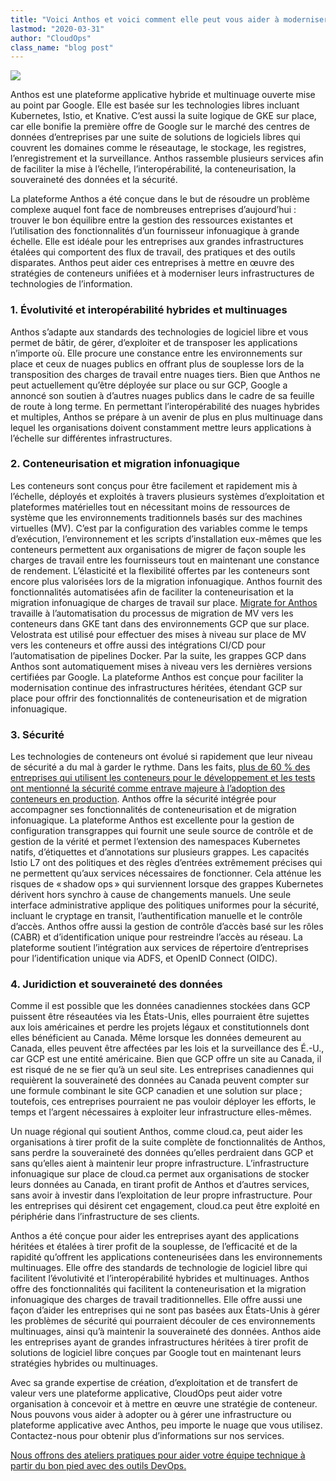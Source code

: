 ```yaml
---
title: "Voici Anthos et voici comment elle peut vous aider à moderniser votre application"
lastmod: "2020-03-31"
author: "CloudOps"
class_name: "blog post"
---
```


<img src="/images/blog/post/Anthos.png" class="main-blog-image">

<p>Anthos est une plateforme applicative hybride et multinuage ouverte mise au point par Google. Elle est basée sur les technologies libres incluant Kubernetes, Istio, et Knative. C’est aussi la suite logique de GKE sur place, car elle bonifie la première offre de Google sur le marché des centres de données d’entreprises par une suite de solutions de logiciels libres qui couvrent les domaines comme le réseautage, le stockage, les registres, l’enregistrement et la surveillance. Anthos rassemble plusieurs services afin de faciliter la mise à l’échelle, l’interopérabilité, la conteneurisation, la souveraineté des données et la sécurité.</p><p>La plateforme Anthos a été conçue dans le but de résoudre un problème complexe auquel font face de nombreuses entreprises d’aujourd’hui&nbsp;: trouver le bon équilibre entre la gestion des ressources existantes et l’utilisation des fonctionnalités d’un fournisseur infonuagique à grande échelle. Elle est idéale pour les entreprises aux grandes infrastructures étalées qui comportent des flux de travail, des pratiques et des outils disparates. Anthos peut aider ces entreprises à mettre en œuvre des stratégies de conteneurs unifiées et à moderniser leurs infrastructures de technologies de l’information.</p><h3><strong>1. Évolutivité et interopérabilité hybrides et multinuages</strong></h3><p>Anthos s’adapte aux standards des technologies de logiciel libre et vous permet de bâtir, de gérer, d’exploiter et de transposer les applications n’importe où. Elle procure une constance entre les environnements sur place et ceux de nuages publics en offrant plus de souplesse lors de la transposition des charges de travail entre nuages tiers. Bien que Anthos ne peut actuellement qu’être déployée sur place ou sur GCP, Google a annoncé son soutien à d’autres nuages publics dans le cadre de sa feuille de route à long terme. En permettant l’interopérabilité des nuages hybrides et multiples, Anthos se prépare à un avenir de plus en plus multinuage dans lequel les organisations doivent constamment mettre leurs applications à l’échelle sur différentes infrastructures.&nbsp;</p><h3><strong>2. Conteneurisation et migration infonuagique</strong></h3><p>Les conteneurs sont conçus pour être facilement et rapidement mis à l’échelle, déployés et exploités à travers plusieurs systèmes d’exploitation et plateformes matérielles tout en nécessitant moins de ressources de système que les environnements traditionnels basés sur des machines virtuelles (MV). C’est par la configuration des variables comme le temps d’exécution, l’environnement et les scripts d’installation eux-mêmes que les conteneurs permettent aux organisations de migrer de façon souple les charges de travail entre les fournisseurs tout en maintenant une constance de rendement. L’élasticité et la flexibilité offertes par les conteneurs sont encore plus valorisées lors de la migration infonuagique. Anthos fournit des fonctionnalités automatisées afin de faciliter la conteneurisation et la migration infonuagique de charges de travail sur place. <a href="https://cloud.google.com/migrate/anthos/">Migrate for Anthos</a> travaille à l’automatisation du processus de migration de MV vers les conteneurs dans GKE tant dans des environnements GCP que sur place. Velostrata est utilisé pour effectuer des mises à niveau sur place de MV vers les conteneurs et offre aussi des intégrations CI/CD pour l’automatisation de pipelines Docker. Par la suite, les grappes GCP dans Anthos sont automatiquement mises à niveau vers les dernières versions certifiées par Google. La plateforme Anthos est conçue pour faciliter la modernisation continue des infrastructures héritées, étendant GCP sur place pour offrir des fonctionnalités de conteneurisation et de migration infonuagique.&nbsp;</p><h3><strong>3. Sécurité</strong></h3><p>Les technologies de conteneurs ont évolué si rapidement que leur niveau de sécurité a du mal à garder le rythme. Dans les faits, <a href="https://www.csoonline.com/article/2984543/as-containers-take-off-so-do-security-concerns.html">plus de 60&nbsp;% des entreprises qui utilisent les conteneurs pour le développement et les tests ont mentionné la sécurité comme entrave majeure à l’adoption des conteneurs en production</a>. Anthos offre la sécurité intégrée pour accompagner ses fonctionnalités de conteneurisation et de migration infonuagique. La plateforme Anthos est excellente pour la gestion de configuration transgrappes qui fournit une seule source de contrôle et de gestion de la vérité et permet l’extension des namespaces Kubernetes natifs, d’étiquettes et d’annotations sur plusieurs grappes. Les capacités Istio&nbsp;L7 ont des politiques et des règles d’entrées extrêmement précises qui ne permettent qu’aux services nécessaires de fonctionner. Cela atténue les risques de « shadow ops » qui surviennent lorsque des grappes Kubernetes dérivent hors synchro à cause de changements manuels. Une seule interface administrative applique des politiques uniformes pour la sécurité, incluant le cryptage en transit, l’authentification manuelle et le contrôle d’accès. Anthos offre aussi la gestion de contrôle d’accès basé sur les rôles (CABR) et d’identification unique pour restreindre l’accès au réseau. La plateforme soutient l’intégration aux services de répertoire d’entreprises pour l’identification unique via ADFS, et OpenID Connect (OIDC).</p><h3><strong>4. Juridiction et souveraineté des données</strong></h3><p>Comme il est possible que les données canadiennes stockées dans GCP puissent être réseautées via les États-Unis, elles pourraient être sujettes aux lois américaines et perdre les projets légaux et constitutionnels dont elles bénéficient au Canada. Même lorsque les données demeurent au Canada, elles peuvent être affectées par les lois et la surveillance des É.-U., car GCP est une entité américaine. Bien que GCP offre un site au Canada, il est risqué de ne se fier qu’à un seul site. Les entreprises canadiennes qui requièrent la souveraineté des données au Canada peuvent compter sur une formule combinant le site GCP canadien et une solution sur place ; toutefois, ces entreprises pourraient ne pas vouloir déployer les efforts, le temps et l’argent nécessaires à exploiter leur infrastructure elles-mêmes.&nbsp;</p><p>Un nuage régional qui soutient Anthos, comme cloud.ca, peut aider les organisations à tirer profit de la suite complète de fonctionnalités de Anthos, sans perdre la souveraineté des données qu’elles perdraient dans GCP et sans qu’elles aient à maintenir leur propre infrastructure. L’infrastructure infonuagique sur place de cloud.ca permet aux organisations de stocker leurs données au Canada, en tirant profit de Anthos et d’autres services, sans avoir à investir dans l’exploitation de leur propre infrastructure. Pour les entreprises qui désirent cet engagement, cloud.ca peut être exploité en périphérie dans l’infrastructure de ses clients.&nbsp;</p><p>Anthos a été conçue pour aider les entreprises ayant des applications héritées et étalées à tirer profit de la souplesse, de l’efficacité et de la rapidité qu’offrent les applications conteneurisées dans les environnements multinuages. Elle offre des standards de technologie de logiciel libre qui facilitent l’évolutivité et l’interopérabilité hybrides et multinuages. Anthos offre des fonctionnalités qui facilitent la conteneurisation et la migration infonuagique des charges de travail traditionnelles. Elle offre aussi une façon d’aider les entreprises qui ne sont pas basées aux États-Unis à gérer les problèmes de sécurité qui pourraient découler de ces environnements multinuages, ainsi qu’à maintenir la souveraineté des données. Anthos aide les entreprises ayant de grandes infrastructures héritées à tirer profit de solutions de logiciel libre conçues par Google tout en maintenant leurs stratégies hybrides ou multinuages.&nbsp;</p><p>Avec sa grande expertise de création, d’exploitation et de transfert de valeur vers une plateforme applicative, CloudOps peut aider votre organisation à concevoir et à mettre en œuvre une stratégie de conteneur. Nous pouvons vous aider à adopter ou à gérer une infrastructure ou plateforme applicative avec Anthos, peu importe le nuage que vous utilisez. Contactez-nous pour obtenir plus d’informations sur nos services.</p><p><a href="https://www.cloudops.com/fr/ateliers/">Nous offrons des ateliers pratiques pour aider votre équipe technique à partir du bon pied avec des outils DevOps.</a></p>